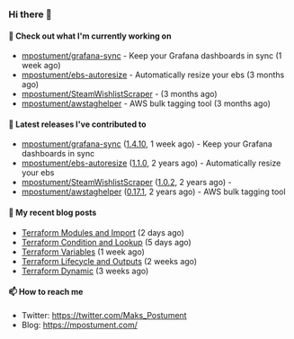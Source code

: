 ### Hi there 👋

#### 👷 Check out what I'm currently working on

- [mpostument/grafana-sync](https://github.com/mpostument/grafana-sync) - Keep your Grafana dashboards in sync (1 week ago)
- [mpostument/ebs-autoresize](https://github.com/mpostument/ebs-autoresize) - Automatically resize your ebs (3 months ago)
- [mpostument/SteamWishlistScraper](https://github.com/mpostument/SteamWishlistScraper) -  (3 months ago)
- [mpostument/awstaghelper](https://github.com/mpostument/awstaghelper) - AWS bulk tagging tool (3 months ago)

#### 🔭 Latest releases I've contributed to

- [mpostument/grafana-sync](https://github.com/mpostument/grafana-sync) ([1.4.10](https://github.com/mpostument/grafana-sync/releases/tag/1.4.10), 1 week ago) - Keep your Grafana dashboards in sync
- [mpostument/ebs-autoresize](https://github.com/mpostument/ebs-autoresize) ([1.1.0](https://github.com/mpostument/ebs-autoresize/releases/tag/1.1.0), 2 years ago) - Automatically resize your ebs
- [mpostument/SteamWishlistScraper](https://github.com/mpostument/SteamWishlistScraper) ([1.0.2](https://github.com/mpostument/SteamWishlistScraper/releases/tag/1.0.2), 2 years ago) - 
- [mpostument/awstaghelper](https://github.com/mpostument/awstaghelper) ([0.17.1](https://github.com/mpostument/awstaghelper/releases/tag/0.17.1), 2 years ago) - AWS bulk tagging tool

#### 📜 My recent blog posts

- [Terraform Modules and Import](https://mpostument.com/2022/09/14/terraform-modules-and-import/) (2 days ago)
- [Terraform Condition and Lookup](https://mpostument.com/2022/09/11/terraform-condition-and-lookup/) (5 days ago)
- [Terraform Variables](https://mpostument.com/2022/09/09/terraform-variables/) (1 week ago)
- [Terraform Lifecycle and Outputs](https://mpostument.com/2022/08/28/terraform-lifecycle/) (2 weeks ago)
- [Terraform Dynamic](https://mpostument.com/2022/08/21/terraform-dynamic/) (3 weeks ago)

#### 📫 How to reach me

- Twitter: https://twitter.com/Maks_Postument
- Blog: https://mpostument.com/
